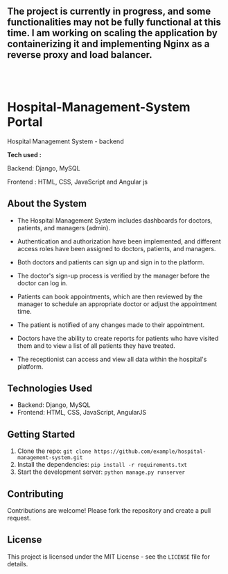 ## The project is currently in progress, and some functionalities may not be fully functional at this time. I am working on scaling the application by containerizing it and implementing Nginx as a reverse proxy and load balancer.

<br>
<br>
 
# Hospital-Management-System Portal
Hospital Management System - backend

**Tech used :**

Backend: Django, MySQL

Frontend : HTML, CSS, JavaScript and Angular js 


## About the System

* The Hospital Management System includes dashboards for doctors, patients, and managers (admin).

* Authentication and authorization have been implemented, and different access roles have been assigned to doctors, patients, and managers.

* Both doctors and patients can sign up and sign in to the platform.

* The doctor's sign-up process is verified by the manager before the doctor can log in.

* Patients can book appointments, which are then reviewed by the manager to schedule an appropriate doctor or adjust the appointment time. 

* The patient is notified of any changes made to their appointment.

* Doctors have the ability to create reports for patients who have visited them and to view a list of all patients they have treated.

* The receptionist can access and view all data within the hospital's platform.


## Technologies Used

- Backend: Django, MySQL
- Frontend: HTML, CSS, JavaScript, AngularJS


## Getting Started

1. Clone the repo: `git clone https://github.com/example/hospital-management-system.git`
2. Install the dependencies: `pip install -r requirements.txt`
3. Start the development server: `python manage.py runserver`


## Contributing

Contributions are welcome! Please fork the repository and create a pull request.


## License

This project is licensed under the MIT License - see the `LICENSE` file for details.
